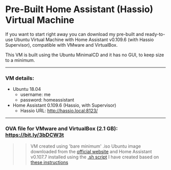 # Pre-Built Home Assistant (Hassio) Virtual Machine

If you want to start right away you can download my pre-built and ready-to-use Ubuntu Virtual Machine with Home Assistant v0.109.6 (with Hassio Supervisor), compatible with VMware and VirtualBox.

This VM is built using the Ubuntu MinimalCD and it has no GUI, to keep size to a minimum.

***

### VM details:
* Ubuntu 18.04
  * username: me
  * password: homeassistant
* Home Assistant 0.109.6 (Hassio, with Supervisor)
  * Hassio URL: http://hassio.local:8123/
  
***


### OVA file for VMware and VirtualBox (2.1 GB): https://bit.ly/3bDCW3t


>> VM created using 'bare minimum' .iso Ubuntu image downloaded from the [official website](https://help.ubuntu.com/community/Installation/MinimalCD) and Home Assistant v0.107.7 installed using the [.sh script](https://github.com/icanfixitweb/Hassio-Virtual-Machine/blob/master/hassio_install_script/install_hassio.sh) I have created based on [these instructions](https://www.smarthomebeginner.com/install-hass-io-on-docker-linux/#Install_HASSio_on_Docker)
